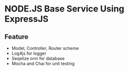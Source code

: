 # NODE.JS Base Service Using ExpressJS

## Feature
- Model, Controller, Router scheme
- Log4js for logger
- Seqelize orm for database
- Mocha and Chai for unit testing
